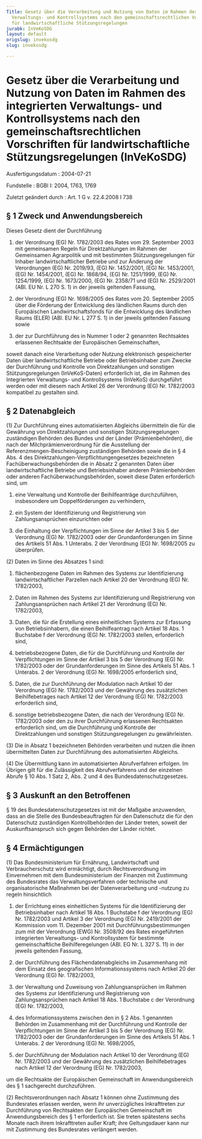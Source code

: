 ```yaml
---
Title: Gesetz über die Verarbeitung und Nutzung von Daten im Rahmen des integrierten
  Verwaltungs- und Kontrollsystems nach den gemeinschaftsrechtlichen Vorschriften
  für landwirtschaftliche Stützungsregelungen
jurabk: InVeKoSDG
layout: default
origslug: invekosdg
slug: invekosdg

---
```


# Gesetz über die Verarbeitung und Nutzung von Daten im Rahmen des integrierten Verwaltungs- und Kontrollsystems nach den gemeinschaftsrechtlichen Vorschriften für landwirtschaftliche Stützungsregelungen (InVeKoSDG)

Ausfertigungsdatum
:   2004-07-21

Fundstelle
:   BGBl I: 2004, 1763, 1769

Zuletzt geändert durch
:   Art. 1 G v. 22.4.2008 I 738


## § 1 Zweck und Anwendungsbereich

Dieses Gesetz dient der Durchführung

1.  der Verordnung (EG) Nr. 1782/2003 des Rates vom 29. September 2003 mit
    gemeinsamen Regeln für Direktzahlungen im Rahmen der Gemeinsamen
    Agrarpolitik und mit bestimmten Stützungsregelungen für Inhaber
    landwirtschaftlicher Betriebe und zur Änderung der Verordnungen (EG)
    Nr. 2019/93, (EG) Nr. 1452/2001, (EG) Nr. 1453/2001, (EG) Nr.
    1454/2001, (EG) Nr. 1868/94, (EG) Nr. 1251/1999, (EG) Nr. 1254/1999,
    (EG) Nr. 1673/2000, (EG) Nr. 2358/71 und (EG) Nr. 2529/2001 (ABl. EU
    Nr. L 270 S. 1) in der jeweils geltenden Fassung,


2.  der Verordnung (EG) Nr. 1698/2005 des Rates vom 20. September 2005
    über die Förderung der Entwicklung des ländlichen Raums durch den
    Europäischen Landwirtschaftsfonds für die Entwicklung des ländlichen
    Raums (ELER) (ABl. EU Nr. L 277 S. 1) in der jeweils geltenden Fassung
    sowie


3.  der zur Durchführung des in Nummer 1 oder 2 genannten Rechtsaktes
    erlassenen Rechtsakte der Europäischen Gemeinschaften,



soweit danach eine Verarbeitung oder Nutzung elektronisch
gespeicherter Daten über landwirtschaftliche Betriebe oder
Betriebsinhaber zum Zwecke der Durchführung und Kontrolle von
Direktzahlungen und sonstigen Stützungsregelungen (InVeKoS-Daten)
erforderlich ist, die im Rahmen des Integrierten Verwaltungs- und
Kontrollsystems (InVeKoS) durchgeführt werden oder mit diesem nach
Artikel 26 der Verordnung (EG) Nr. 1782/2003 kompatibel zu gestalten
sind.


## § 2 Datenabgleich

(1) Zur Durchführung eines automatisierten Abgleichs übermitteln die
für die Gewährung von Direktzahlungen und sonstigen
Stützungsregelungen zuständigen Behörden des Bundes und der Länder
(Prämienbehörden), die nach der Milchprämienverordnung für die
Ausstellung der Referenzmengen-Bescheinigung zuständigen Behörden
sowie die in § 4 Abs. 4 des Direktzahlungen-Verpflichtungengesetzes
bezeichneten Fachüberwachungsbehörden die in Absatz 2 genannten Daten
über landwirtschaftliche Betriebe und Betriebsinhaber anderen
Prämienbehörden oder anderen Fachüberwachungsbehörden, soweit diese
Daten erforderlich sind, um

1.  eine Verwaltung und Kontrolle der Beihilfeanträge durchzuführen,
    insbesondere um Doppelförderungen zu verhindern,


2.  ein System der Identifizierung und Registrierung von
    Zahlungsansprüchen einzurichten oder


3.  die Einhaltung der Verpflichtungen im Sinne der Artikel 3 bis 5 der
    Verordnung (EG) Nr. 1782/2003 oder der Grundanforderungen im Sinne des
    Artikels 51 Abs. 1 Unterabs. 2 der Verordnung (EG) Nr. 1698/2005 zu
    überprüfen.




(2) Daten im Sinne des Absatzes 1 sind:

1.  flächenbezogene Daten im Rahmen des Systems zur Identifizierung
    landwirtschaftlicher Parzellen nach Artikel 20 der Verordnung (EG) Nr.
    1782/2003,


2.  Daten im Rahmen des Systems zur Identifizierung und Registrierung von
    Zahlungsansprüchen nach Artikel 21 der Verordnung (EG) Nr. 1782/2003,


3.  Daten, die für die Erstellung eines einheitlichen Systems zur
    Erfassung von Betriebsinhabern, die einen Beihilfeantrag nach Artikel
    18 Abs. 1 Buchstabe f der Verordnung (EG) Nr. 1782/2003 stellen,
    erforderlich sind,


4.  betriebsbezogene Daten, die für die Durchführung und Kontrolle der
    Verpflichtungen im Sinne der Artikel 3 bis 5 der Verordnung (EG) Nr.
    1782/2003 oder der Grundanforderungen im Sinne des Artikels 51 Abs. 1
    Unterabs. 2 der Verordnung (EG) Nr. 1698/2005 erforderlich sind,


5.  Daten, die zur Durchführung der Modulation nach Artikel 10 der
    Verordnung (EG) Nr. 1782/2003 und der Gewährung des zusätzlichen
    Beihilfebetrages nach Artikel 12 der Verordnung (EG) Nr. 1782/2003
    erforderlich sind,


6.  sonstige betriebsbezogene Daten, die nach der Verordnung (EG) Nr.
    1782/2003 oder den zu ihrer Durchführung erlassenen Rechtsakten
    erforderlich sind, um die Durchführung und Kontrolle der
    Direktzahlungen und sonstigen Stützungsregelungen zu gewährleisten.




(3) Die in Absatz 1 bezeichneten Behörden verarbeiten und nutzen die
ihnen übermittelten Daten zur Durchführung des automatisierten
Abgleichs.

(4) Die Übermittlung kann im automatisierten Abrufverfahren erfolgen.
Im Übrigen gilt für die Zulässigkeit des Abrufverfahrens und der
einzelnen Abrufe § 10 Abs. 1 Satz 2, Abs. 2 und 4 des
Bundesdatenschutzgesetzes.


## § 3 Auskunft an den Betroffenen

§ 19 des Bundesdatenschutzgesetzes ist mit der Maßgabe anzuwenden,
dass an die Stelle des Bundesbeauftragten für den Datenschutz die für
den Datenschutz zuständigen Kontrollbehörden der Länder treten, soweit
der Auskunftsanspruch sich gegen Behörden der Länder richtet.


## § 4 Ermächtigungen

(1) Das Bundesministerium für Ernährung, Landwirtschaft und
Verbraucherschutz wird ermächtigt, durch Rechtsverordnung im
Einvernehmen mit dem Bundesministerium der Finanzen mit Zustimmung des
Bundesrates das Verwaltungsverfahren oder technische und
organisatorische Maßnahmen bei der Datenverarbeitung und -nutzung zu
regeln hinsichtlich

1.  der Errichtung eines einheitlichen Systems für die Identifizierung der
    Betriebsinhaber nach Artikel 18 Abs. 1 Buchstabe f der Verordnung (EG)
    Nr. 1782/2003 und Artikel 3 der Verordnung (EG) Nr. 2419/2001 der
    Kommission vom 11. Dezember 2001 mit Durchführungsbestimmungen zum mit
    der Verordnung (EWG) Nr. 3508/92 des Rates eingeführten integrierten
    Verwaltungs- und Kontrollsystem für bestimmte gemeinschaftliche
    Beihilferegelungen (ABl. EG Nr. L 327 S. 11) in der jeweils geltenden
    Fassung,


2.  der Durchführung des Flächendatenabgleichs im Zusammenhang mit dem
    Einsatz des geografischen Informationssystems nach Artikel 20 der
    Verordnung (EG) Nr. 1782/2003,


3.  der Verwaltung und Zuweisung von Zahlungsansprüchen im Rahmen des
    Systems zur Identifizierung und Registrierung von Zahlungsansprüchen
    nach Artikel 18 Abs. 1 Buchstabe c der Verordnung (EG) Nr. 1782/2003,


4.  des Informationssystems zwischen den in § 2 Abs. 1 genannten Behörden
    im Zusammenhang mit der Durchführung und Kontrolle der Verpflichtungen
    im Sinne der Artikel 3 bis 5 der Verordnung (EG) Nr. 1782/2003 oder
    der Grundanforderungen im Sinne des Artikels 51 Abs. 1 Unterabs. 2 der
    Verordnung (EG) Nr. 1698/2005,


5.  der Durchführung der Modulation nach Artikel 10 der Verordnung (EG)
    Nr. 1782/2003 und der Gewährung des zusätzlichen Beihilfebetrages nach
    Artikel 12 der Verordnung (EG) Nr. 1782/2003,



um die Rechtsakte der Europäischen Gemeinschaft im Anwendungsbereich
des § 1 sachgerecht durchzuführen.

(2) Rechtsverordnungen nach Absatz 1 können ohne Zustimmung des
Bundesrates erlassen werden, wenn ihr unverzügliches Inkrafttreten zur
Durchführung von Rechtsakten der Europäischen Gemeinschaft im
Anwendungsbereich des § 1 erforderlich ist. Sie treten spätestens
sechs Monate nach ihrem Inkrafttreten außer Kraft; ihre Geltungsdauer
kann nur mit Zustimmung des Bundesrates verlängert werden.

